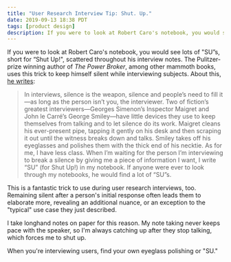 ```yaml
---
title: "User Research Interview Tip: Shut. Up."
date: 2019-09-13 18:38 PDT
tags: [product design]
description: If you were to look at Robert Caro's notebook, you would see lots of "SU"s, short for "Shut Up!", scattered throughout his interview notes. The Pulitzer-prize winning author of "The Power Broker," among other mammoth books, uses this trick to keep himself silent while interviewing subjects.
---
```


If you were to look at Robert Caro's notebook, you would see lots of "SU”s, short for “Shut Up!", scattered throughout his interview notes. The Pulitzer-prize winning author of _The Power Broker_, among other mammoth books, uses this trick to keep himself silent while interviewing subjects. About this, [he writes](https://www.newyorker.com/magazine/2019/01/28/the-secrets-of-lyndon-johnsons-archives):

> In interviews, silence is the weapon, silence and people’s need to fill it—as long as the person isn’t you, the interviewer. Two of fiction’s greatest interviewers—Georges Simenon’s Inspector Maigret and John le Carré’s George Smiley—have little devices they use to keep themselves from talking and to let silence do its work. Maigret cleans his ever-present pipe, tapping it gently on his desk and then scraping it out until the witness breaks down and talks. Smiley takes off his eyeglasses and polishes them with the thick end of his necktie. As for me, I have less class. When I’m waiting for the person I’m interviewing to break a silence by giving me a piece of information I want, I write “SU” (for Shut Up!) in my notebook. If anyone were ever to look through my notebooks, he would find a lot of “SU”s.

This is a fantastic trick to use during user research interviews, too. Remaining silent after a person's initial response often leads them to elaborate more, revealing an additional nuance, or an exception to the "typical" use case they just described.

I take longhand notes on paper for this reason. My note taking never keeps pace with the speaker, so I'm always catching up after they stop talking, which forces me to shut up.

When you're interviewing users, find your own eyeglass polishing or "SU."
